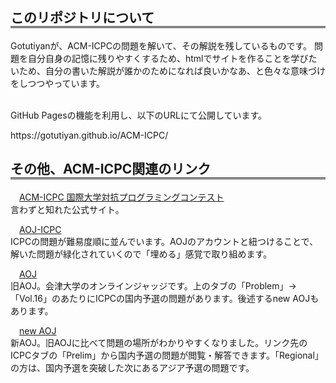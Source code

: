 <style type="text/css">
.text{
    text-indent: 1em;
}
</style>
<h2 style="border-bottom-style: double">このリポジトリについて</h2>
<p>
Gotutiyanが、ACM-ICPCの問題を解いて、その解説を残しているものです。
問題を自分自身の記憶に残りやすくするため、htmlでサイトを作ることを学びたいため、自分の書いた解説が誰かのためになれば良いかなあ、と色々な意味づけをしつつやっています。

<br>GitHub Pagesの機能を利用し、以下のURLにて公開しています。
</p>
https://gotutiyan.github.io/ACM-ICPC/

<h2 style="border-bottom-style: double">その他、ACM-ICPC関連のリンク</h2>
<p class="text">
<a href="https://icpc.iisf.or.jp">ACM-ICPC 国際大学対抗プログラミングコンテスト</a>
<br>言わずと知れた公式サイト。
</p>

<p class="text">
<a href="http://aoj-icpc.ichyo.jp/?aoj_rivals=&sort2_order=desc&year_max=&source4=1&aoj_username=&point_max=1200&sort1_order=asc&source2=1&source3=1&source1=1&point_min=100&sort2_by=num_aoj_acceptances&year_min=&sort1_by=point">AOJ-ICPC</a>
<br>ICPCの問題が難易度順に並んでいます。AOJのアカウントと紐つけることで、解いた問題が緑化されていくので「埋める」感覚で取り組めます。
</p>

<p class="text">
<a href="http://judge.u-aizu.ac.jp/onlinejudge/index.jsp">AOJ</a>
<br>旧AOJ。会津大学のオンラインジャッジです。上のタブの「Problem」→「Vol.16」のあたりにICPCの国内予選の問題があります。後述するnew AOJもあります。
</p>

<p class="text">
<a href="https://onlinejudge.u-aizu.ac.jp/challenges/sources">new AOJ</a>
<br>新AOJ。旧AOJに比べて問題の場所がわかりやすくなりました。リンク先のICPCタブの「Prelim」から国内予選の問題が閲覧・解答できます。「Regional」の方は、国内予選を突破した次にあるアジア予選の問題です。
</p>